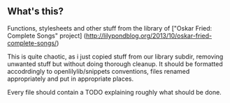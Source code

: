 What's this?
------------

Functions, stylesheets and other stuff from the library of
["Oskar Fried: Complete Songs" project]
(http://lilypondblog.org/2013/10/oskar-fried-complete-songs/)

This is quite chaotic, as i just copied stuff from our library subdir,
removing unwanted stuff but without doing thorough cleanup.  It should
be formatted accodrdingly to openlilylib/snippets conventions, files
renamed appropriately and put in appropriate places.

Every file should contain a TODO explaining roughly what should be done.
